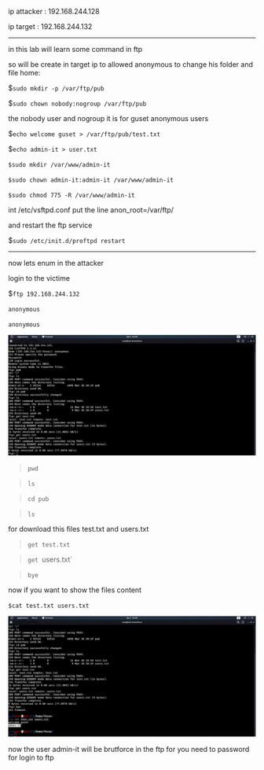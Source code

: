 ip attacker : 192.168.244.128

ip target : 192.168.244.132

------------------------------------------------------------

in this lab will learn some command in ftp

so will be create in target ip to allowed anonymous to change his folder and file home:

$`sudo mkdir -p /var/ftp/pub`

$`sudo chown nobody:nogroup /var/ftp/pub`

the nobody user and nogroup it is for guset anonymous users

$`echo welcome guset > /var/ftp/pub/test.txt`

$`echo admin-it > user.txt`

`$sudo mkdir /var/www/admin-it`

`$sudo chown admin-it:admin-it /var/www/admin-it`

`$sudo chmod 775 -R /var/www/admin-it`



int /etc/vsftpd.conf  put the line anon_root=/var/ftp/

and restart the ftp service 

$`sudo /etc/init.d/proftpd restart`






----------------------------------------------------------------


now lets enum in the attacker

login to the victime 

$`ftp 192.168.244.132`

`anonymous`

`anonymous`


<img width="960" alt="keypad" src="https://github.com/ferasku123/Enumeration/blob/main/2-ftp/1-%20most%20the%20command%20line%20ftp/ftp%20anon%20users.png">

>`pwd`

>`ls`

>`cd pub`

>`ls`

for download this files test.txt and users.txt

>`get test.txt`

>`get `users.txt`

>`bye`

now if you want to show the files content



`$cat test.txt users.txt`


<img width="960" alt="keypad" src="https://github.com/ferasku123/Enumeration/blob/main/2-ftp/1-%20most%20the%20command%20line%20ftp/get%20file%20.png">

now the user admin-it will be brutforce in the ftp for you need to password for login to ftp 






